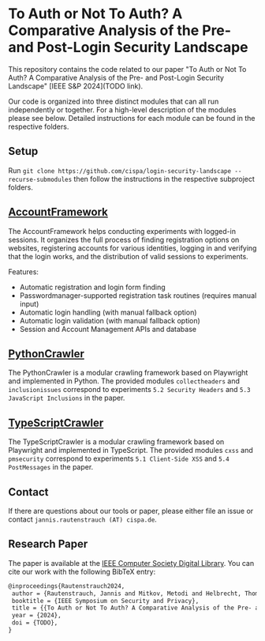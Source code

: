 # To Auth or Not To Auth? A Comparative Analysis of the Pre- and Post-Login Security Landscape

This repository contains the code related to our paper "To Auth or Not To Auth? A Comparative Analysis of the Pre- and Post-Login Security Landscape" [IEEE S&P 2024](TODO link).

Our code is organized into three distinct modules that can all run independently or together.
For a high-level description of the modules please see below. Detailed instructions for each module can be found in the respective folders.

## Setup

Run `git clone https://github.com/cispa/login-security-landscape --recurse-submodules` then follow the instructions in the respective subproject folders.

## [AccountFramework](AccountFramework/README.md)

The AccountFramework helps conducting experiments with logged-in sessions.
It organizes the full process of finding registration options on websites, registering accounts for various identities, logging in and verifying that the login works, and the distribution of valid sessions to experiments.

Features:
- Automatic registration and login form finding
- Passwordmanager-supported registration task routines (requires manual input)
- Automatic login handling (with manual fallback option)
- Automatic login validation (with manual fallback option)
- Session and Account Management APIs and database

## [PythonCrawler](PythonCrawler/README.md)

The PythonCrawler is a modular crawling framework based on Playwright and implemented in Python.
The provided modules `collectheaders` and `inclusionissues` correspond to experiments `5.2 Security Headers` and `5.3 JavaScript Inclusions` in the paper.


## [TypeScriptCrawler](TypeScriptCrawler/README.md)

The TypeScriptCrawler is a modular crawling framework based on Playwright and implemented in TypeScript.
The provided modules `cxss` and `pmsecurity` correspond to experiments `5.1 Client-Side XSS` and `5.4 PostMessages` in the paper.

## Contact

If there are questions about our tools or paper, please either file an issue or contact `jannis.rautenstrauch (AT) cispa.de`.

## Research Paper

The paper is available at the [IEEE Computer Society Digital Library](TODO). 
You can cite our work with the following BibTeX entry:
```latex
@inproceedings{Rautenstrauch2024,
 author = {Rautenstrauch, Jannis and Mitkov, Metodi and Helbrecht, Thomas and Hetterich, Lorenz and Stock, Ben},
 booktitle = {IEEE Symposium on Security and Privacy},
 title = {{To Auth or Not To Auth? A Comparative Analysis of the Pre- and Post-Login Security Landscape}},
 year = {2024},
 doi = {TODO},
}
```
